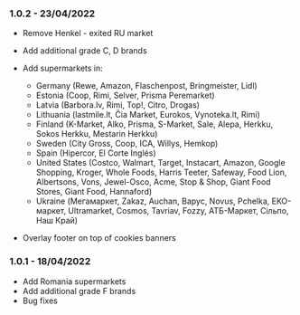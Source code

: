 ### 1.0.2 - 23/04/2022

- Remove Henkel - exited RU market
- Add additional grade C, D brands
- Add supermarkets in:

  - Germany (Rewe, Amazon, Flaschenpost, Bringmeister, Lidl)
  - Estonia (Coop, Rimi, Selver, Prisma Peremarket)
  - Latvia (Barbora.lv, Rimi, Top!, Citro, Drogas)
  - Lithuania (lastmile.lt, Čia Market, Eurokos, Vynoteka.lt, Rimi)
  - Finland (K-Market, Alko, Prisma, S-Market, Sale, Alepa, Herkku, Sokos Herkku, Mestarin Herkku)
  - Sweden (City Gross, Coop, ICA, Willys, Hemkop)
  - Spain (Hipercor, El Corte Inglés)
  - United States (Costco, Walmart, Target, Instacart, Amazon, Google Shopping, Kroger, Whole Foods, Harris Teeter, Safeway, Food Lion, Albertsons, Vons, Jewel-Osco, Acme, Stop & Shop, Giant Food Stores, Giant Food, Hannaford)
  - Ukraine (Мегамаркет, Zakaz, Auchan, Варус, Novus, Pchelka, ЕКО-маркет, Ultramarket, Cosmos, Tavriav, Fozzy, АТБ-Маркет, Сільпо, Наш Край)

- Overlay footer on top of cookies banners

### 1.0.1 - 18/04/2022

- Add Romania supermarkets
- Add additional grade F brands
- Bug fixes
